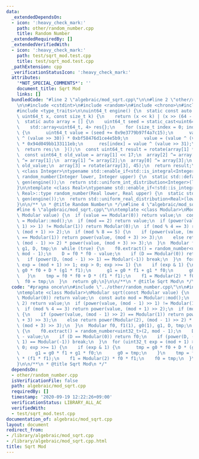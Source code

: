 ```yaml
---
data:
  _extendedDependsOn:
  - icon: ':heavy_check_mark:'
    path: other/random_number.cpp
    title: Random Number
  _extendedRequiredBy: []
  _extendedVerifiedWith:
  - icon: ':heavy_check_mark:'
    path: test/sqrt_mod.test.cpp
    title: test/sqrt_mod.test.cpp
  _pathExtension: cpp
  _verificationStatusIcon: ':heavy_check_mark:'
  attributes:
    '*NOT_SPECIAL_COMMENTS*': ''
    document_title: Sqrt Mod
    links: []
  bundledCode: "#line 2 \"algebraic/mod_sqrt.cpp\"\n\n#line 2 \"other/random_number.cpp\"\
    \n\n#include <cstdint>\n#include <random>\n#include <chrono>\n#include <array>\n\
    #include <type_traits>\n\nuint64_t engine() {\n  static const auto rotate = [](const\
    \ uint64_t x, const size_t k) {\n    return (x << k) | (x >> (64 - k));\n  };\n\
    \  static auto array = [] {\n    uint64_t seed = static_cast<uint64_t>(std::chrono::system_clock::now().time_since_epoch().count());\n\
    \    std::array<uint64_t, 4> res{};\n    for (size_t index = 0; index < 4; index++)\
    \ {\n      uint64_t value = (seed += 0x9e3779b97f4a7c15);\n      value = (value\
    \ ^ (value >> 30)) * 0xbf58476d1ce4e5b9;\n      value = (value ^ (value >> 27))\
    \ * 0x94d049bb133111eb;\n      res[index] = value ^ (value >> 31);\n    }\n  \
    \  return res;\n  }();\n  const uint64_t result = rotate(array[1] * 5, 7) * 9;\n\
    \  const uint64_t old_value = array[1] << 17;\n  array[2] ^= array[0];\n  array[3]\
    \ ^= array[1];\n  array[1] ^= array[2];\n  array[0] ^= array[3];\n  array[2] ^=\
    \ old_value;\n  array[3] = rotate(array[3], 45);\n  return result;\n}\n\ntemplate\
    \ <class Integer>\ntypename std::enable_if<std::is_integral<Integer>::value, Integer>::type\
    \ random_number(Integer lower, Integer upper) {\n  static std::default_random_engine\
    \ gen(engine());\n  return std::uniform_int_distribution<Integer>(lower, upper)(gen);\n\
    }\n\ntemplate <class Real>\ntypename std::enable_if<!std::is_integral<Real>::value,\
    \ Real>::type random_number(Real lower, Real upper) {\n  static std::default_random_engine\
    \ gen(engine());\n  return std::uniform_real_distribution<Real>(lower, upper)(gen);\n\
    }\n\n/** \n * @title Random Number\n */\n#line 4 \"algebraic/mod_sqrt.cpp\"\n\n\
    #line 6 \"algebraic/mod_sqrt.cpp\"\n\ntemplate <class Modular>\nModular sqrt(const\
    \ Modular value) {\n  if (value == Modular(0)) return value;\n  const auto mod\
    \ = Modular::mod();\n  if (mod == 2) return value;\n  if (power(value, (mod -\
    \ 1) >> 1) != Modular(1)) return Modular(0);\n  if (mod % 4 == 3) return power(value,\
    \ (mod + 1) >> 2);\n  if (mod % 8 == 5) {\n    if (power(value, (mod - 1) >> 2)\
    \ == Modular(1)) return power(value, (mod + 3) >> 3);\n    else return power(Modular(2),\
    \ (mod - 1) >> 2) * power(value, (mod + 3) >> 3);\n  }\n  Modular f0, f1(1), g0(1),\
    \ g1, D, tmp;\n  while (true) {\n    f0.extract() = random_number<uint32_t>(2,\
    \ mod - 1);\n    D = f0 * f0 - value;\n    if (D == Modular(0)) return f0;\n \
    \   if (power(D, (mod - 1) >> 1) == Modular(-1)) break;\n  }\n  for (uint32_t\
    \ exp = (mod + 1) >> 1; exp > 0; exp >>= 1) {\n    if (exp & 1) {\n      tmp =\
    \ g0 * f0 + D * (g1 * f1);\n      g1 = g0 * f1 + g1 * f0;\n      g0 = tmp;\n \
    \   }\n    tmp = f0 * f0 + D * (f1 * f1);\n    f1 = Modular(2) * f0 * f1;\n  \
    \  f0 = tmp;\n  }\n  return g0;\n}\n\n/**\n * @title Sqrt Mod\n */\n"
  code: "#pragma once\n\n#include \"../other/random_number.cpp\"\n\n#include <cstdint>\n\
    \ntemplate <class Modular>\nModular sqrt(const Modular value) {\n  if (value ==\
    \ Modular(0)) return value;\n  const auto mod = Modular::mod();\n  if (mod ==\
    \ 2) return value;\n  if (power(value, (mod - 1) >> 1) != Modular(1)) return Modular(0);\n\
    \  if (mod % 4 == 3) return power(value, (mod + 1) >> 2);\n  if (mod % 8 == 5)\
    \ {\n    if (power(value, (mod - 1) >> 2) == Modular(1)) return power(value, (mod\
    \ + 3) >> 3);\n    else return power(Modular(2), (mod - 1) >> 2) * power(value,\
    \ (mod + 3) >> 3);\n  }\n  Modular f0, f1(1), g0(1), g1, D, tmp;\n  while (true)\
    \ {\n    f0.extract() = random_number<uint32_t>(2, mod - 1);\n    D = f0 * f0\
    \ - value;\n    if (D == Modular(0)) return f0;\n    if (power(D, (mod - 1) >>\
    \ 1) == Modular(-1)) break;\n  }\n  for (uint32_t exp = (mod + 1) >> 1; exp >\
    \ 0; exp >>= 1) {\n    if (exp & 1) {\n      tmp = g0 * f0 + D * (g1 * f1);\n\
    \      g1 = g0 * f1 + g1 * f0;\n      g0 = tmp;\n    }\n    tmp = f0 * f0 + D\
    \ * (f1 * f1);\n    f1 = Modular(2) * f0 * f1;\n    f0 = tmp;\n  }\n  return g0;\n\
    }\n\n/**\n * @title Sqrt Mod\n */"
  dependsOn:
  - other/random_number.cpp
  isVerificationFile: false
  path: algebraic/mod_sqrt.cpp
  requiredBy: []
  timestamp: '2020-09-19 12:22:26+09:00'
  verificationStatus: LIBRARY_ALL_AC
  verifiedWith:
  - test/sqrt_mod.test.cpp
documentation_of: algebraic/mod_sqrt.cpp
layout: document
redirect_from:
- /library/algebraic/mod_sqrt.cpp
- /library/algebraic/mod_sqrt.cpp.html
title: Sqrt Mod
---
```

